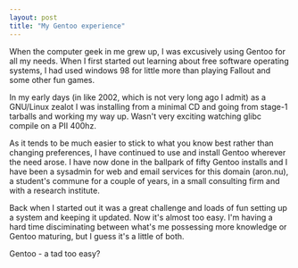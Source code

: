 ```yaml
---
layout: post
title: "My Gentoo experience"
---
```


When the computer geek in me grew up, I was excusively using Gentoo for all my needs. When I first started out learning about free software operating systems, I had used windows 98 for little more than playing Fallout and some other fun games.

In my early days (in like 2002, which is not very long ago I admit) as a GNU/Linux zealot I was installing from a minimal CD and going from stage-1 tarballs and working my way up. Wasn't very exciting watching glibc compile on a PII 400hz.

As it tends to be much easier to stick to what you know best rather than changing preferences, I have continued to use and install Gentoo wherever the need arose. I have now done in the ballpark of fifty Gentoo installs and I have been a sysadmin for web and email services for this domain (aron.nu), a student's commune for a couple of years, in a small consulting firm and with a research institute.

Back when I started out it was a great challenge and loads of fun setting up a system and keeping it updated. Now it's almost too easy. I'm having a hard time disciminating between what's me possessing more knowledge or Gentoo maturing, but I guess it's a little of both.

Gentoo - a tad too easy?
